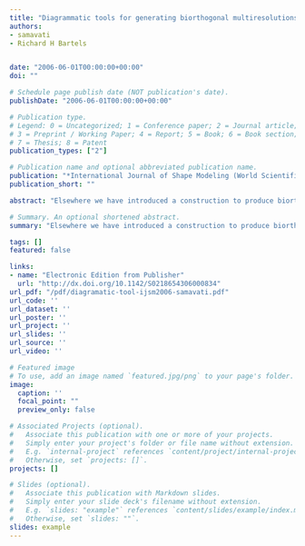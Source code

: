 ```yaml
---
title: "Diagrammatic tools for generating biorthogonal multiresolutions"
authors:
- samavati
- Richard H Bartels


date: "2006-06-01T00:00:00+00:00"
doi: ""

# Schedule page publish date (NOT publication's date).
publishDate: "2006-06-01T00:00:00+00:00"

# Publication type.
# Legend: 0 = Uncategorized; 1 = Conference paper; 2 = Journal article;
# 3 = Preprint / Working Paper; 4 = Report; 5 = Book; 6 = Book section;
# 7 = Thesis; 8 = Patent
publication_types: ["2"]

# Publication name and optional abbreviated publication name.
publication: "*International Journal of Shape Modeling (World Scientific Publishing Company)*"
publication_short: ""

abstract: "Elsewhere we have introduced a construction to produce biorthogonal multiresolutions from given subdivisions. This construction was formulated in matrix terms, which is appropriate for curves and tensor-product surfaces. For mesh surfaces of non-tensor connectivity, however, matrix notation is inconvenient. This work presents the construction for regular meshes using diagrams (stencils, masks) and interactions between diagrams to replace matrices and matrix multiplication. Regular triangular meshes with butterfly subdivision and a variant of Loop subdivision due to Litke, et al. are used as examples."

# Summary. An optional shortened abstract.
summary: "Elsewhere we have introduced a construction to produce biorthogonal multiresolutions from given subdivisions. This construction was formulated in matrix terms, which is appropriate for curves and tensor-product surfaces. For mesh surfaces of non-tensor connectivity, however, matrix notation is inconvenient. This work presents the construction for regular meshes using diagrams (stencils, masks) and interactions between diagrams to replace matrices and matrix multiplication. Regular triangular mes..."

tags: []
featured: false

links:
- name: "Electronic Edition from Publisher"
  url: "http://dx.doi.org/10.1142/S0218654306000834"
url_pdf: "/pdf/diagramatic-tool-ijsm2006-samavati.pdf"
url_code: ''
url_dataset: ''
url_poster: ''
url_project: ''
url_slides: ''
url_source: ''
url_video: ''

# Featured image
# To use, add an image named `featured.jpg/png` to your page's folder. 
image:
  caption: ''
  focal_point: ""
  preview_only: false

# Associated Projects (optional).
#   Associate this publication with one or more of your projects.
#   Simply enter your project's folder or file name without extension.
#   E.g. `internal-project` references `content/project/internal-project/index.md`.
#   Otherwise, set `projects: []`.
projects: []

# Slides (optional).
#   Associate this publication with Markdown slides.
#   Simply enter your slide deck's filename without extension.
#   E.g. `slides: "example"` references `content/slides/example/index.md`.
#   Otherwise, set `slides: ""`.
slides: example
---
```

